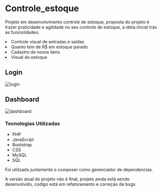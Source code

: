 # Controle_estoque

<p>Projeto em desenvolvimento controle de estoque, proposta do projeto é trazer praticidade e agilidade no seu controle de estoque, a ideia inicial trás as funciolidades:<p>
<ul>
</ul>
    <li>Controle visual de entradas e saidas</li>
    <li>Quanto tem de R$ em estoque parado</li>
    <li>Cadastro de novos itens</li>
    <li>Visual do estoque</li>
</ul>

<h2>Login</h2>

![login](https://github.com/DavidTMaciel/Controle_estoque/assets/107083288/bcc41e1f-7cb8-4eaf-a8cd-772a1814edb9)

<h2>Dashboard</h2>

![dashboard](https://github.com/DavidTMaciel/Controle_estoque/assets/107083288/5ebd8612-3ee6-458a-b303-d1864ec40bb7)

<h3>Tecnologias Utilizadas</h3>
 <ul>
    <li>PHP</li>
    <li>JavaScript</li>    
    <li>Bootstrap</li>
    <li>CSS</li>
    <li>MySQL</li>
    <li>SQL</li> 
 </ul>
<p>Foi utilizado juntamente o composer como gerenciador de dependencias.</p>
<p>A versão atual do projeto não é final, projeto ainda está sendo desenvolvido, codigo está em refatoramento e correção de bugs.</p>



